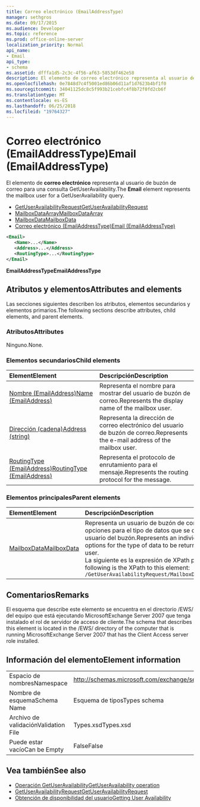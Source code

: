 ```yaml
---
title: Correo electrónico (EmailAddressType)
manager: sethgros
ms.date: 09/17/2015
ms.audience: Developer
ms.topic: reference
ms.prod: office-online-server
localization_priority: Normal
api_name:
- Email
api_type:
- schema
ms.assetid: dfffa1d5-2c3c-4f56-af63-5853df462e58
description: El elemento de correo electrónico representa al usuario de buzón de correo para una consulta GetUserAvailability.
ms.openlocfilehash: 0e7848d7c4f5001ed86b06d11af1d7623b4bf1f0
ms.sourcegitcommit: 34041125dc8c5f993b21cebfc4f8b72f0fd2cb6f
ms.translationtype: MT
ms.contentlocale: es-ES
ms.lasthandoff: 06/25/2018
ms.locfileid: "19764327"
---
```

# <a name="email-emailaddresstype"></a><span data-ttu-id="c367b-103">Correo electrónico (EmailAddressType)</span><span class="sxs-lookup"><span data-stu-id="c367b-103">Email (EmailAddressType)</span></span>

<span data-ttu-id="c367b-104">El elemento de **correo electrónico** representa al usuario de buzón de correo para una consulta GetUserAvailability.</span><span class="sxs-lookup"><span data-stu-id="c367b-104">The **Email** element represents the mailbox user for a GetUserAvailability query.</span></span> 
  
- [<span data-ttu-id="c367b-105">GetUserAvailabilityRequest</span><span class="sxs-lookup"><span data-stu-id="c367b-105">GetUserAvailabilityRequest</span></span>](getuseravailabilityrequest.md)  
- [<span data-ttu-id="c367b-106">MailboxDataArray</span><span class="sxs-lookup"><span data-stu-id="c367b-106">MailboxDataArray</span></span>](mailboxdataarray.md) 
- [<span data-ttu-id="c367b-107">MailboxData</span><span class="sxs-lookup"><span data-stu-id="c367b-107">MailboxData</span></span>](mailboxdata.md) 
- [<span data-ttu-id="c367b-108">Correo electrónico (EmailAddressType)</span><span class="sxs-lookup"><span data-stu-id="c367b-108">Email (EmailAddressType)</span></span>](email-emailaddresstype.md)
  
```xml
<Email>
   <Name>...</Name>
   <Address>...</Address>
   <RoutingType>...</RoutingType>
</Email>
```

 <span data-ttu-id="c367b-109">**EmailAddressType**</span><span class="sxs-lookup"><span data-stu-id="c367b-109">**EmailAddressType**</span></span>
## <a name="attributes-and-elements"></a><span data-ttu-id="c367b-110">Atributos y elementos</span><span class="sxs-lookup"><span data-stu-id="c367b-110">Attributes and elements</span></span>

<span data-ttu-id="c367b-111">Las secciones siguientes describen los atributos, elementos secundarios y elementos primarios.</span><span class="sxs-lookup"><span data-stu-id="c367b-111">The following sections describe attributes, child elements, and parent elements.</span></span>
  
### <a name="attributes"></a><span data-ttu-id="c367b-112">Atributos</span><span class="sxs-lookup"><span data-stu-id="c367b-112">Attributes</span></span>

<span data-ttu-id="c367b-113">Ninguno.</span><span class="sxs-lookup"><span data-stu-id="c367b-113">None.</span></span>
  
### <a name="child-elements"></a><span data-ttu-id="c367b-114">Elementos secundarios</span><span class="sxs-lookup"><span data-stu-id="c367b-114">Child elements</span></span>

|<span data-ttu-id="c367b-115">**Element**</span><span class="sxs-lookup"><span data-stu-id="c367b-115">**Element**</span></span>|<span data-ttu-id="c367b-116">**Descripción**</span><span class="sxs-lookup"><span data-stu-id="c367b-116">**Description**</span></span>|
|:-----|:-----|
|[<span data-ttu-id="c367b-117">Nombre (EmailAddress)</span><span class="sxs-lookup"><span data-stu-id="c367b-117">Name (EmailAddress)</span></span>](name-emailaddress.md) <br/> |<span data-ttu-id="c367b-118">Representa el nombre para mostrar del usuario de buzón de correo.</span><span class="sxs-lookup"><span data-stu-id="c367b-118">Represents the display name of the mailbox user.</span></span>  <br/> |
|[<span data-ttu-id="c367b-119">Dirección (cadena)</span><span class="sxs-lookup"><span data-stu-id="c367b-119">Address (string)</span></span>](address-string.md) <br/> |<span data-ttu-id="c367b-120">Representa la dirección de correo electrónico del usuario de buzón de correo.</span><span class="sxs-lookup"><span data-stu-id="c367b-120">Represents the e-mail address of the mailbox user.</span></span>  <br/> |
|[<span data-ttu-id="c367b-121">RoutingType (EmailAddress)</span><span class="sxs-lookup"><span data-stu-id="c367b-121">RoutingType (EmailAddress)</span></span>](routingtype-emailaddress.md) <br/> |<span data-ttu-id="c367b-122">Representa el protocolo de enrutamiento para el mensaje.</span><span class="sxs-lookup"><span data-stu-id="c367b-122">Represents the routing protocol for the message.</span></span>  <br/> |
   
### <a name="parent-elements"></a><span data-ttu-id="c367b-123">Elementos principales</span><span class="sxs-lookup"><span data-stu-id="c367b-123">Parent elements</span></span>

|<span data-ttu-id="c367b-124">**Element**</span><span class="sxs-lookup"><span data-stu-id="c367b-124">**Element**</span></span>|<span data-ttu-id="c367b-125">**Descripción**</span><span class="sxs-lookup"><span data-stu-id="c367b-125">**Description**</span></span>|
|:-----|:-----|
|[<span data-ttu-id="c367b-126">MailboxData</span><span class="sxs-lookup"><span data-stu-id="c367b-126">MailboxData</span></span>](mailboxdata.md) <br/> |<span data-ttu-id="c367b-127">Representa un usuario de buzón de correo individual y opciones para el tipo de datos que se devolverá sobre el usuario del buzón.</span><span class="sxs-lookup"><span data-stu-id="c367b-127">Represents an individual mailbox user and options for the type of data to be returned about the mailbox user.</span></span>  <br/> <span data-ttu-id="c367b-128">La siguiente es la expresión de XPath para este elemento:</span><span class="sxs-lookup"><span data-stu-id="c367b-128">The following is the XPath to this element:</span></span>  <br/>  `/GetUserAvailabilityRequest/MailboxDataArray[i]/MailboxData` <br/> |
   
## <a name="remarks"></a><span data-ttu-id="c367b-129">Comentarios</span><span class="sxs-lookup"><span data-stu-id="c367b-129">Remarks</span></span>

<span data-ttu-id="c367b-130">El esquema que describe este elemento se encuentra en el directorio /EWS/ del equipo que está ejecutando MicrosoftExchange Server 2007 que tenga instalado el rol de servidor de acceso de cliente.</span><span class="sxs-lookup"><span data-stu-id="c367b-130">The schema that describes this element is located in the /EWS/ directory of the computer that is running MicrosoftExchange Server 2007 that has the Client Access server role installed.</span></span>
  
## <a name="element-information"></a><span data-ttu-id="c367b-131">Información del elemento</span><span class="sxs-lookup"><span data-stu-id="c367b-131">Element information</span></span>

|||
|:-----|:-----|
|<span data-ttu-id="c367b-132">Espacio de nombres</span><span class="sxs-lookup"><span data-stu-id="c367b-132">Namespace</span></span>  <br/> |http://schemas.microsoft.com/exchange/services/2006/types  <br/> |
|<span data-ttu-id="c367b-133">Nombre de esquema</span><span class="sxs-lookup"><span data-stu-id="c367b-133">Schema Name</span></span>  <br/> |<span data-ttu-id="c367b-134">Esquema de tipos</span><span class="sxs-lookup"><span data-stu-id="c367b-134">Types schema</span></span>  <br/> |
|<span data-ttu-id="c367b-135">Archivo de validación</span><span class="sxs-lookup"><span data-stu-id="c367b-135">Validation File</span></span>  <br/> |<span data-ttu-id="c367b-136">Types.xsd</span><span class="sxs-lookup"><span data-stu-id="c367b-136">Types.xsd</span></span>  <br/> |
|<span data-ttu-id="c367b-137">Puede estar vacío</span><span class="sxs-lookup"><span data-stu-id="c367b-137">Can be Empty</span></span>  <br/> |<span data-ttu-id="c367b-138">False</span><span class="sxs-lookup"><span data-stu-id="c367b-138">False</span></span>  <br/> |
   
## <a name="see-also"></a><span data-ttu-id="c367b-139">Vea también</span><span class="sxs-lookup"><span data-stu-id="c367b-139">See also</span></span>

- [<span data-ttu-id="c367b-140">Operación GetUserAvailability</span><span class="sxs-lookup"><span data-stu-id="c367b-140">GetUserAvailability operation</span></span>](getuseravailability-operation.md)  
- [<span data-ttu-id="c367b-141">GetUserAvailabilityRequest</span><span class="sxs-lookup"><span data-stu-id="c367b-141">GetUserAvailabilityRequest</span></span>](getuseravailabilityrequest.md)
- [<span data-ttu-id="c367b-142">Obtención de disponibilidad del usuario</span><span class="sxs-lookup"><span data-stu-id="c367b-142">Getting User Availability</span></span>](http://msdn.microsoft.com/library/d4133fcb-9b0f-4e6b-aadf-a389da83516a%28Office.15%29.aspx)

